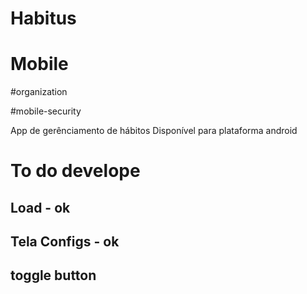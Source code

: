 

# Habitus

# Mobile 

#organization

#mobile-security

App de gerênciamento de hábitos
Disponível para plataforma android

# To do develope

## Load - ok

## Tela Configs - ok

## toggle button
